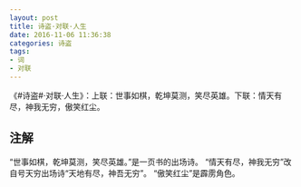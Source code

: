 ```yaml
---
layout: post
title: 诗盗·对联·人生
date: 2016-11-06 11:36:38
categories: 诗盗
tags:
- 词
- 对联
---
```

《#诗盗#·对联·人生》：上联：世事如棋，乾坤莫测，笑尽英雄。下联：情天有尽，神我无穷，傲笑红尘。

## 注解
“世事如棋，乾坤莫测，笑尽英雄。”是一页书的出场诗。
“情天有尽，神我无穷”改自号天穷出场诗“天地有尽，神吾无穷”。
“傲笑红尘”是霹雳角色。
